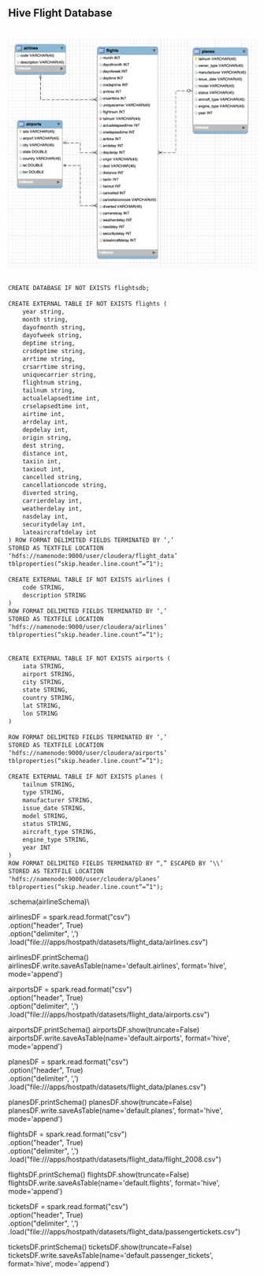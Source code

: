 #
## Hive Flight Database 
#

![hive-airlines-tables.png](images%2Fhive-airlines-tables.png)

```

CREATE DATABASE IF NOT EXISTS flightsdb;

CREATE EXTERNAL TABLE IF NOT EXISTS flights (
	year string, 
	month string, 
	dayofmonth string, 
	dayofweek string, 
	deptime string,
	crsdeptime string, 
	arrtime string, 
	crsarrtime string, 
	uniquecarrier string,
	flightnum string, 
	tailnum string, 
	actualelapsedtime int, 
	crselapsedtime int,
	airtime int, 
	arrdelay int, 
	depdelay int, 
	origin string, 
	dest string,
	distance int, 
	taxiin int, 
	taxiout int, 
	cancelled string, 
	cancellationcode string, 
	diverted string, 
	carrierdelay int, 
	weatherdelay int, 
	nasdelay int, 
	securitydelay int,
	lateaircraftdelay int
) ROW FORMAT DELIMITED FIELDS TERMINATED BY ‘,’ 
STORED AS TEXTFILE LOCATION ‘hdfs://namenode:9000/user/cloudera/flight_data’
tblproperties(“skip.header.line.count”=”1");

CREATE EXTERNAL TABLE IF NOT EXISTS airlines (
	code STRING, 
	description STRING
) 
ROW FORMAT DELIMITED FIELDS TERMINATED BY ‘,’ 
STORED AS TEXTFILE LOCATION ‘hdfs://namenode:9000/user/cloudera/airlines’ 
tblproperties(“skip.header.line.count”=”1");


CREATE EXTERNAL TABLE IF NOT EXISTS airports (
	iata STRING, 
	airport STRING, 
	city STRING, 
	state STRING, 
	country STRING, 
	lat STRING, 
	lon STRING
)

ROW FORMAT DELIMITED FIELDS TERMINATED BY ‘,’ 
STORED AS TEXTFILE LOCATION ‘hdfs://namenode:9000/user/cloudera/airports’
tblproperties(“skip.header.line.count”=”1");

CREATE EXTERNAL TABLE IF NOT EXISTS planes (
	tailnum STRING, 
	type STRING, 
	manufacturer STRING,
	issue_date STRING, 
	model STRING, 
	status STRING,
	aircraft_type STRING, 
	engine_type STRING, 
	year INT
) 
ROW FORMAT DELIMITED FIELDS TERMINATED BY “,” ESCAPED BY ‘\\’
STORED AS TEXTFILE LOCATION ‘hdfs://namenode:9000/user/cloudera/planes’
tblproperties(“skip.header.line.count”=”1");

```


.schema(airlineSchema)\

airlinesDF = spark.read.format("csv") \
.option("header", True) \
.option("delimiter", ',') \
.load("file:///apps/hostpath/datasets/flight_data/airlines.csv")

airlinesDF.printSchema()
airlinesDF.write.saveAsTable(name='default.airlines', format='hive', mode='append')

airportsDF = spark.read.format("csv") \
.option("header", True) \
.option("delimiter", ',') \
.load("file:///apps/hostpath/datasets/flight_data/airports.csv")

airportsDF.printSchema()
airportsDF.show(truncate=False)
airportsDF.write.saveAsTable(name='default.airports', format='hive', mode='append')


planesDF = spark.read.format("csv") \
.option("header", True) \
.option("delimiter", ',') \
.load("file:///apps/hostpath/datasets/flight_data/planes.csv")

planesDF.printSchema()
planesDF.show(truncate=False)
planesDF.write.saveAsTable(name='default.planes', format='hive', mode='append')


flightsDF = spark.read.format("csv") \
.option("header", True) \
.option("delimiter", ',') \
.load("file:///apps/hostpath/datasets/flight_data/flight_2008.csv")

flightsDF.printSchema()
flightsDF.show(truncate=False)
flightsDF.write.saveAsTable(name='default.flights', format='hive', mode='append')

ticketsDF = spark.read.format("csv") \
.option("header", True) \
.option("delimiter", ',') \
.load("file:///apps/hostpath/datasets/flight_data/passengertickets.csv")

ticketsDF.printSchema()
ticketsDF.show(truncate=False)
ticketsDF.write.saveAsTable(name='default.passenger_tickets', format='hive', mode='append')